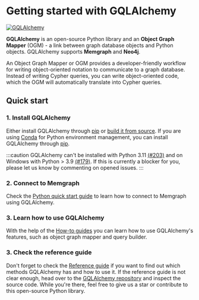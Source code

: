 # Getting started with GQLAlchemy

[![GQLAlchemy](https://img.shields.io/badge/source-GQLAlchemy-FB6E00?style=for-the-badge&logo=github&logoColor=white)](https://github.com/memgraph/gqlalchemy)

**GQLAlchemy** is an open-source Python library and an **Object Graph Mapper** (OGM) - a link between graph database objects and Python objects. GQLAlchemy supports **Memgraph** and **Neo4j**.

An Object Graph Mapper or OGM provides a developer-friendly workflow for writing object-oriented notation to communicate to a graph database. Instead of writing Cypher queries, you can write object-oriented code, which the OGM will automatically translate into Cypher queries.

## Quick start

### 1. Install GQLAlchemy

Either install GQLAlchemy through [pip](/installation.md#pip) or [build it from
source](/installation.md#source). If you are using [Conda](https://docs.conda.io/en/latest/) for Python environment management, you can install GQLAlchemy through [pip](/installation.md#pip).

:::caution
GQLAlchemy can't be installed with Python 3.11 [(#203)](https://github.com/memgraph/gqlalchemy/issues/203) and on Windows with Python > 3.9 [(#179)](https://github.com/memgraph/gqlalchemy/issues/179). If this is currently a blocker for you, please let us know by commenting on opened issues.
:::

### 2. Connect to Memgraph

Check the [Python quick start guide](/memgraph/connect-to-memgraph/drivers/python) to learn how to connect to Memgraph using GQLAlchemy.

### 3. Learn how to use GQLAlchemy

With the help of the [How-to guides](/how-to-guides/overview.md) you can learn how to use GQLAlchemy's features, such as object graph mapper and query builder. 

### 3. Check the reference guide

Don't forget to check the [Reference guide](/gqlalchemy/reference) if you want to find out which methods GQLAlchemy has and how to use it. If the reference guide is not clear enough, head over to the [GQLAlchemy repository](https://github.com/memgraph/gqlalchemy) and inspect the source code. While you're there, feel free to give us a star or contribute to this open-source Python library.
